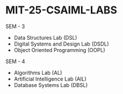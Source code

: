 # MIT-25-CSAIML-LABS
SEM - 3
  - Data Structures Lab (DSL)
  - Digital Systems and Design Lab (DSDL)
  - Object Oriented Programming (OOPL)
  
SEM - 4
  - Algorithms Lab (AL)
  - Artificial Intelligence Lab (AIL)
  - Database Systems Lab (DBSL)
